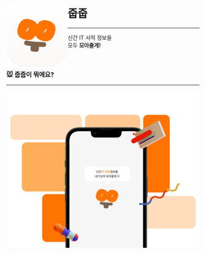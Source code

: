 # <img src="public/app-icon.png" width='160' align="left"> 줍줍

---------
신간 IT 서적 정보들
<br/>
모두 **모아줄게!**

<br/>

### 🐭 줍줍이 뭐에요?

-----

<div align="center">
    <img src="public/main-image.png" width="600">
</div>


